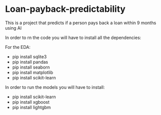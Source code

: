 # Loan-payback-predictability
This is a project that predicts if a person pays back a loan within 9 months using AI

In order to rn the code you will have to install all the dependencies:

For the EDA:
  - pip install sqlite3
  - pip install pandas
  - pip install seaborn
  - pip install matplotlib
  - pip install scikit-learn

In order to run the models you will have to install:

  - pip install scikit-learn
  - pip install xgboost
  - pip install lightgbm

